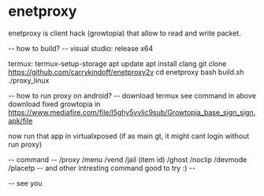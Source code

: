 # enetproxy
enetproxy is client hack (growtopia) that allow to read and write packet.


-- how to build? --
visual studio:
release x64

termux:
termux-setup-storage
apt update
apt install clang
git clone https://github.com/carrykindoff/enetproxy2v
cd enetproxy
bash build.sh
./proxy_linux

-- how to run proxy on android? --
download termux
see command in above
download fixed growtopia in
https://www.mediafire.com/file/l5ghy5vvlic9sub/Growtopia_base_sign_sign.apk/file

now run that app in virtualxposed (if as main gt, it might cant login without run proxy)




-- command --
/proxy
/menu
/vend
/jail (item id)
/ghost
/noclip
/devmode
/placetp
-- and other intresting command good to try :) --

-- see you





